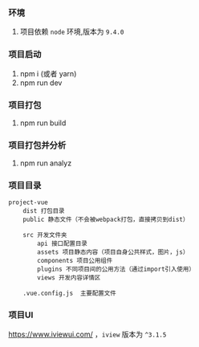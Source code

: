 ### 环境
1. 项目依赖 `node` 环境,版本为 `9.4.0`

### 项目启动
1. npm i (或者 yarn)
2. npm run dev

### 项目打包
1. npm run build

### 项目打包并分析
1. npm run analyz

### 项目目录
```
project-vue
	dist 打包目录
	public 静态文件（不会被webpack打包，直接拷贝到dist）

	src 开发文件夹
	    api 接口配置目录
	    assets 项目静态内容（项目自身公共样式，图片，js）
	    components 项目公用组件
	    plugins 不同项目间的公用方法（通过import引入使用）
	    views 开发内容详情区

	.vue.config.js	主要配置文件
```

### 项目UI
https://www.iviewui.com/ ，`iview` 版本为 `^3.1.5`



